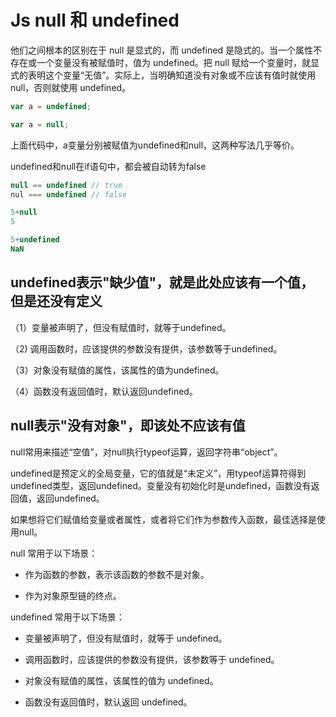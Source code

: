# Js null 和 undefined

他们之间根本的区别在于 null 是显式的，而 undefined 是隐式的。当一个属性不存在或一个变量没有被赋值时，值为 undefined。把 null 赋给一个变量时，就显式的表明这个变量“无值”。实际上，当明确知道没有对象或不应该有值时就使用 null，否则就使用 undefined。

```js
var a = undefined;

var a = null;
```

上面代码中，a变量分别被赋值为undefined和null，这两种写法几乎等价。

undefined和null在if语句中，都会被自动转为false

```js
null == undefined // true
nul === undefined // false
```

```js
5+null
5

5+undefined
NaN
```

## undefined表示"缺少值"，就是此处应该有一个值，但是还没有定义

（1）变量被声明了，但没有赋值时，就等于undefined。

（2) 调用函数时，应该提供的参数没有提供，该参数等于undefined。

（3）对象没有赋值的属性，该属性的值为undefined。

（4）函数没有返回值时，默认返回undefined。

## null表示"没有对象"，即该处不应该有值

null常用来描述“空值”，对null执行typeof运算，返回字符串“object”。

undefined是预定义的全局变量，它的值就是“未定义”，用typeof运算符得到undefined类型，返回undefined。变量没有初始化时是undefined，函数没有返回值，返回undefined。

如果想将它们赋值给变量或者属性，或者将它们作为参数传入函数，最佳选择是使用null。

null 常用于以下场景：

- 作为函数的参数，表示该函数的参数不是对象。

- 作为对象原型链的终点。

undefined 常用于以下场景：

- 变量被声明了，但没有赋值时，就等于 undefined。

- 调用函数时，应该提供的参数没有提供，该参数等于 undefined。

- 对象没有赋值的属性，该属性的值为 undefined。

- 函数没有返回值时，默认返回 undefined。
